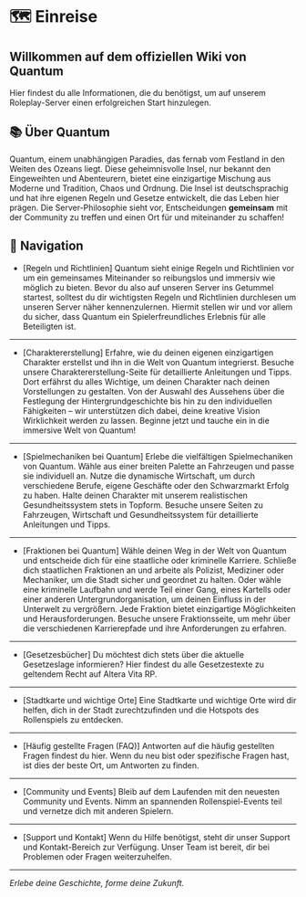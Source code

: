 # 🗺️ Einreise

## Willkommen auf dem offiziellen Wiki von Quantum
Hier findest du alle Informationen, die du benötigst, um auf unserem Roleplay-Server einen erfolgreichen Start hinzulegen.

## 📚 Über Quantum
Quantum, einem unabhängigen Paradies, das fernab vom Festland in den Weiten des Ozeans liegt. Diese geheimnisvolle Insel, nur bekannt den Eingeweihten und Abenteurern, bietet eine einzigartige Mischung aus Moderne und Tradition, Chaos und Ordnung. Die Insel ist deutschsprachig und hat ihre eigenen Regeln und Gesetze entwickelt, die das Leben hier prägen. Die Server-Philosophie sieht vor, Entscheidungen **gemeinsam** mit der Community zu treffen und einen Ort für und miteinander zu schaffen!

## 🧭 Navigation
- [Regeln und Richtlinien]
Quantum sieht einige Regeln und Richtlinien vor um ein gemeinsames Miteinander so reibungslos und immersiv wie möglich zu bieten. Bevor du also auf unseren Server ins Getummel startest, solltest du dir wichtigsten Regeln und Richtlinien durchlesen um unseren Server näher kennenzulernen. Hiermit stellen wir und vor allem du sicher, dass Quantum ein Spielerfreundliches Erlebnis für alle Beteiligten ist.
---
- [Charaktererstellung]
Erfahre, wie du deinen eigenen einzigartigen Charakter erstellst und ihn in die Welt von Quantum integrierst. Besuche unsere Charaktererstellung-Seite für detaillierte Anleitungen und Tipps. Dort erfährst du alles Wichtige, um deinen Charakter nach deinen Vorstellungen zu gestalten. Von der Auswahl des Aussehens über die Festlegung der Hintergrundgeschichte bis hin zu den individuellen Fähigkeiten – wir unterstützen dich dabei, deine kreative Vision Wirklichkeit werden zu lassen. Beginne jetzt und tauche ein in die immersive Welt von Quantum!
---
- [Spielmechaniken bei Quantum]
Erlebe die vielfältigen Spielmechaniken von Quantum. Wähle aus einer breiten Palette an Fahrzeugen und passe sie individuell an. Nutze die dynamische Wirtschaft, um durch verschiedene Berufe, eigene Geschäfte oder den Schwarzmarkt Erfolg zu haben. Halte deinen Charakter mit unserem realistischen Gesundheitssystem stets in Topform. Besuche unsere Seiten zu Fahrzeugen, Wirtschaft und Gesundheitssystem für detaillierte Anleitungen und Tipps.
---
- [Fraktionen bei Quantum]
Wähle deinen Weg in der Welt von Quantum und entscheide dich für eine staatliche oder kriminelle Karriere. Schließe dich staatlichen Fraktionen an und arbeite als Polizist, Mediziner oder Mechaniker, um die Stadt sicher und geordnet zu halten. Oder wähle eine kriminelle Laufbahn und werde Teil einer Gang, eines Kartells oder einer anderen Untergrundorganisation, um deinen Einfluss in der Unterwelt zu vergrößern. Jede Fraktion bietet einzigartige Möglichkeiten und Herausforderungen. Besuche unsere Fraktionsseite, um mehr über die verschiedenen Karrierepfade und ihre Anforderungen zu erfahren.
---
- [Gesetzesbücher]
Du möchtest dich stets über die aktuelle Gesetzeslage informieren? Hier findest du alle Gesetzestexte zu geltendem Recht auf Altera Vita RP.
---
- [Stadtkarte und wichtige Orte]
Eine Stadtkarte und wichtige Orte wird dir helfen, dich in der Stadt zurechtzufinden und die Hotspots des Rollenspiels zu entdecken.
---
- [Häufig gestellte Fragen (FAQ)]
Antworten auf die häufig gestellten Fragen findest du hier. Wenn du neu bist oder spezifische Fragen hast, ist dies der beste Ort, um Antworten zu finden.
---
- [Community und Events]
Bleib auf dem Laufenden mit den neuesten Community und Events. Nimm an spannenden Rollenspiel-Events teil und vernetze dich mit anderen Spielern.
---
- [Support und Kontakt]
Wenn du Hilfe benötigst, steht dir unser Support und Kontakt-Bereich zur Verfügung. Unser Team ist bereit, dir bei Problemen oder Fragen weiterzuhelfen.

---
*Erlebe deine Geschichte, forme deine Zukunft.*
